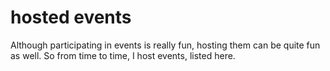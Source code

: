 # hosted events

Although participating in events is really fun, hosting them can be quite fun as well. So from time to time, I host events, listed here.